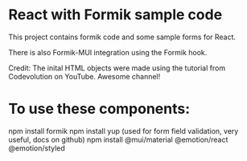 # React with Formik sample code

This project contains formik code and some sample forms for React.

There is also Formik-MUI integration using the Formik hook.

Credit: The inital HTML objects were made using the tutorial from Codevolution on YouTube. Awesome channel!

# To use these components:

npm install formik
npm install yup (used for form field validation, very useful, docs on github)
npm install @mui/material @emotion/react @emotion/styled
